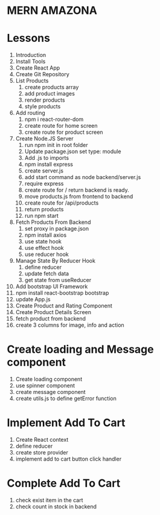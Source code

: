 # MERN AMAZONA

# Lessons

1. Introduction
2. Install Tools
3. Create React App
4. Create Git Repository
5. List Products
   1. create products array
   2. add product images
   3. render products
   4. style products
6. Add routing
   1. npm i react-router-dom
   2. create route for home screen
   3. create route for product screen
7. Create Node.JS Server
   1. run npm init in root folder
   2. Update package.json set type: module
   3. Add .js to imports
   4. npm install express
   5. create server.js
   6. add start command as node backend/server.js
   7. require express
   8. create route for / return backend is ready.
   9. move products.js from frontend to backend
   10. create route for /api/products
   11. return products
   12. run npm start
8. Fetch Products From Backend
   1. set proxy in package.json
   2. npm install axios
   3. use state hook
   4. use effect hook
   5. use reducer hook
9. Manage State By Reducer Hook
   1. define reducer
   2. update fetch data
   3. get state from useReducer
10. Add bootstrap UI Framework
11. npm install react-bootstrap bootstrap
12. update App.js
13. Create Product and Rating Component
14. Create Product Details Screen
15. fetch product from backend
16. create 3 columns for image, info and action

# Create loading and Message component

1. Create loading component
2. use spinner component
3. create message component
4. create utils.js to define getError function

# Implement Add To Cart

1. Create React context
2. define reducer
3. create store provider
4. implement add to cart button click handler

# Complete Add To Cart

1. check exist item in the cart
2. check count in stock in backend
